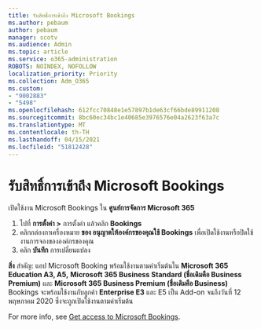 ```yaml
---
title: รับสิทธิ์การเข้าถึง Microsoft Bookings
ms.author: pebaum
author: pebaum
manager: scotv
ms.audience: Admin
ms.topic: article
ms.service: o365-administration
ROBOTS: NOINDEX, NOFOLLOW
localization_priority: Priority
ms.collection: Adm_O365
ms.custom:
- "9002883"
- "5498"
ms.openlocfilehash: 612fcc70848e1e57897b1de63cf66bde89911208
ms.sourcegitcommit: 8bc60ec34bc1e40685e3976576e04a2623f63a7c
ms.translationtype: MT
ms.contentlocale: th-TH
ms.lasthandoff: 04/15/2021
ms.locfileid: "51812428"
---
```

# <a name="get-access-to-microsoft-bookings"></a>รับสิทธิ์การเข้าถึง Microsoft Bookings

เปิดใช้งาน Microsoft Bookings ใน **ศูนย์การจัดการ Microsoft 365**

1. ไปที่ **การตั้งค่า >[](https://admin.microsoft.com/Adminportal/Home?source=applauncher#/Settings/Services)** การตั้งค่า แล้วคลิก **Bookings**
2. คลิกกล่องกาเครื่องหมาย **ของ อนุญาตให้องค์กรของคุณใช้ Bookings** เพื่อเปิดใช้งานหรือปิดใช้งานการจองขององค์กรของคุณ
3. คลิก **บันทึก** การเปลี่ยนแปลง

**สิ่ง** สําคัญ: แอป Microsoft Booking พร้อมใช้งานตามค่าเริ่มต้นใน **Microsoft 365 Education A3, A5,** **Microsoft 365 Business Standard (ชื่อเดิมคือ Business Premium)** และ **Microsoft 365 Business Premium (ชื่อเดิมคือ Business)** Bookings จะพร้อมใช้งานกับลูกค้า **Enterprise E3** และ E5 เป็น Add-on จนถึงวันที่ 12 พฤษภาคม 2020 ซึ่งจะถูกเปิดใช้งานตามค่าเริ่มต้น

For more info, see [Get access to Microsoft Bookings](https://support.microsoft.com/en-us/office/get-access-to-microsoft-bookings-5382dc07-aaa5-45c9-8767-502333b214ce).
